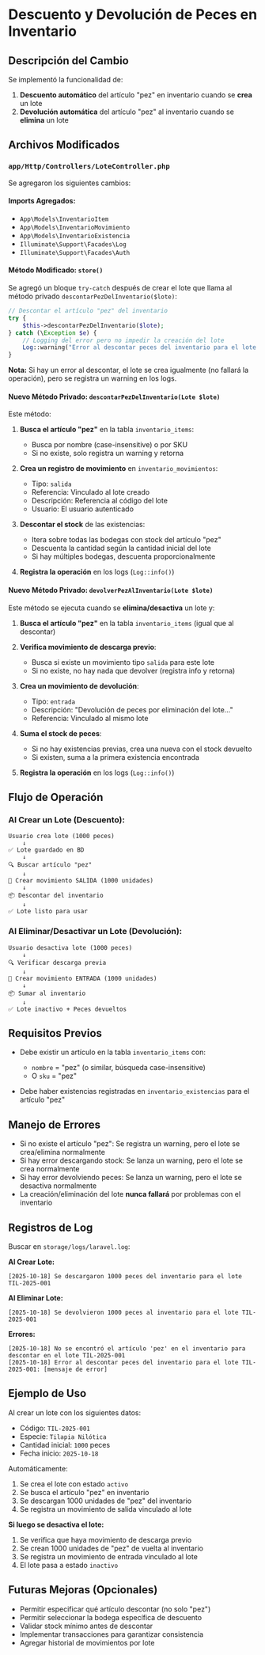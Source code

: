 # Descuento y Devolución de Peces en Inventario

## Descripción del Cambio

Se implementó la funcionalidad de:
1. **Descuento automático** del artículo "pez" en inventario cuando se **crea** un lote
2. **Devolución automática** del artículo "pez" al inventario cuando se **elimina** un lote

## Archivos Modificados

### `app/Http/Controllers/LoteController.php`

Se agregaron los siguientes cambios:

#### Imports Agregados:
- `App\Models\InventarioItem`
- `App\Models\InventarioMovimiento`
- `App\Models\InventarioExistencia`
- `Illuminate\Support\Facades\Log`
- `Illuminate\Support\Facades\Auth`

#### Método Modificado: `store()`

Se agregó un bloque `try-catch` después de crear el lote que llama al método privado `descontarPezDelInventario($lote)`:

```php
// Descontar el artículo "pez" del inventario
try {
    $this->descontarPezDelInventario($lote);
} catch (\Exception $e) {
    // Logging del error pero no impedir la creación del lote
    Log::warning("Error al descontar peces del inventario para el lote {$lote->codigo_lote}: " . $e->getMessage());
}
```

**Nota:** Si hay un error al descontar, el lote se crea igualmente (no fallará la operación), pero se registra un warning en los logs.

#### Nuevo Método Privado: `descontarPezDelInventario(Lote $lote)`

Este método:

1. **Busca el artículo "pez"** en la tabla `inventario_items`:
   - Busca por nombre (case-insensitive) o por SKU
   - Si no existe, solo registra un warning y retorna

2. **Crea un registro de movimiento** en `inventario_movimientos`:
   - Tipo: `salida`
   - Referencia: Vinculado al lote creado
   - Descripción: Referencia al código del lote
   - Usuario: El usuario autenticado

3. **Descontar el stock** de las existencias:
   - Itera sobre todas las bodegas con stock del artículo "pez"
   - Descuenta la cantidad según la cantidad inicial del lote
   - Si hay múltiples bodegas, descuenta proporcionalmente

4. **Registra la operación** en los logs (`Log::info()`)

#### Nuevo Método Privado: `devolverPezAlInventario(Lote $lote)`

Este método se ejecuta cuando se **elimina/desactiva** un lote y:

1. **Busca el artículo "pez"** en la tabla `inventario_items` (igual que al descontar)

2. **Verifica movimiento de descarga previo**:
   - Busca si existe un movimiento tipo `salida` para este lote
   - Si no existe, no hay nada que devolver (registra info y retorna)

3. **Crea un movimiento de devolución**:
   - Tipo: `entrada`
   - Descripción: "Devolución de peces por eliminación del lote..."
   - Referencia: Vinculado al mismo lote

4. **Suma el stock de peces**:
   - Si no hay existencias previas, crea una nueva con el stock devuelto
   - Si existen, suma a la primera existencia encontrada

5. **Registra la operación** en los logs (`Log::info()`)

## Flujo de Operación

### Al Crear un Lote (Descuento):
```
Usuario crea lote (1000 peces)
    ↓
✅ Lote guardado en BD
    ↓
🔍 Buscar artículo "pez"
    ↓
📝 Crear movimiento SALIDA (1000 unidades)
    ↓
📦 Descontar del inventario
    ↓
✅ Lote listo para usar
```

### Al Eliminar/Desactivar un Lote (Devolución):
```
Usuario desactiva lote (1000 peces)
    ↓
🔍 Verificar descarga previa
    ↓
📝 Crear movimiento ENTRADA (1000 unidades)
    ↓
📦 Sumar al inventario
    ↓
✅ Lote inactivo + Peces devueltos
```

## Requisitos Previos

- Debe existir un artículo en la tabla `inventario_items` con:
  - `nombre` = "pez" (o similar, búsqueda case-insensitive)
  - O `sku` = "pez"

- Debe haber existencias registradas en `inventario_existencias` para el artículo "pez"

## Manejo de Errores

- Si no existe el artículo "pez": Se registra un warning, pero el lote se crea/elimina normalmente
- Si hay error descargando stock: Se lanza un warning, pero el lote se crea normalmente
- Si hay error devolviendo peces: Se lanza un warning, pero el lote se desactiva normalmente
- La creación/eliminación del lote **nunca fallará** por problemas con el inventario

## Registros de Log

Buscar en `storage/logs/laravel.log`:

**Al Crear Lote:**
```
[2025-10-18] Se descargaron 1000 peces del inventario para el lote TIL-2025-001
```

**Al Eliminar Lote:**
```
[2025-10-18] Se devolvieron 1000 peces al inventario para el lote TIL-2025-001
```

**Errores:**
```
[2025-10-18] No se encontró el artículo 'pez' en el inventario para descontar en el lote TIL-2025-001
[2025-10-18] Error al descontar peces del inventario para el lote TIL-2025-001: [mensaje de error]
```

## Ejemplo de Uso

Al crear un lote con los siguientes datos:
- Código: `TIL-2025-001`
- Especie: `Tilapia Nilótica`
- Cantidad inicial: `1000` peces
- Fecha inicio: `2025-10-18`

Automáticamente:
1. Se crea el lote con estado `activo`
2. Se busca el artículo "pez" en inventario
3. Se descargan 1000 unidades de "pez" del inventario
4. Se registra un movimiento de salida vinculado al lote

**Si luego se desactiva el lote:**
1. Se verifica que haya movimiento de descarga previo
2. Se crean 1000 unidades de "pez" de vuelta al inventario
3. Se registra un movimiento de entrada vinculado al lote
4. El lote pasa a estado `inactivo`

## Futuras Mejoras (Opcionales)

- Permitir especificar qué artículo descontar (no solo "pez")
- Permitir seleccionar la bodega específica de descuento
- Validar stock mínimo antes de descontar
- Implementar transacciones para garantizar consistencia
- Agregar historial de movimientos por lote
